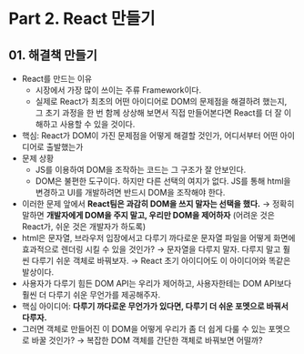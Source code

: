 # Part 2. React 만들기

## 01. 해결책 만들기

- React를 만드는 이유
  - 시장에서 가장 많이 쓰이는 주류 Framework이다.
  - 실제로 React가 최초의 어떤 아이디어로 DOM의 문제점을 해결하려 했는지, 그 초기 과정을 한 번 함께 상상해 보면서 직접 만들어본다면
    React를 더 잘 이해하고 사용할 수 있을 것이다.
- 핵심: React가 DOM이 가진 문제점을 어떻게 해결할 것인가, 어디서부터 어떤 아이디어로 출발했는가
- 문제 상황
  - JS를 이용하여 DOM을 조작하는 코드는 그 구조가 잘 안보인다.
  - DOM은 불편한 도구이다. 하지만 다른 선택의 여지가 없다. JS를 통해 html을 변경하고 UI를 개발하려면 반드시 DOM을 조작해야 한다.
- 이러한 문제 앞에서 **React팀은 과감히 DOM을 쓰지 말자는 선택을 했다.**
  → 정확히 말하면 **개발자에게 DOM을 주지 말고, 우리만 DOM을 제어하자** (어려운 것은 React가, 쉬운 것은 개발자가 하도록)
- html은 문자열, 브라우저 입장에서고 다루기 까다로운 문자열 파일을 어떻게 화면에 효과적으로 렌더링 시킬 수 있을 것인가?
  → 문자열을 다루지 말자. 다루지 말고 훨씬 다루기 쉬운 객체로 바꿔보자.
  → React 초기 아이디어도 이 아이디어와 똑같은 발상이다.
- 사용자가 다루기 힘든 DOM API는 우리가 제어하고, 사용자한테는 DOM API보다 훨씬 더 다루기 쉬운 무언가를 제공해주자.
- 핵심 아이디어: **다루기 까다로운 무언가가 있다면, 다루기 더 쉬운 포멧으로 바꿔서 다루자.**
- 그러면 객체로 만들어진 이 DOM을 어떻게 우리가 좀 더 쉽게 다룰 수 있는 포멧으로 바꿀 것인가?
  → 복잡한 DOM 객체를 간단한 객체로 바꿔보면 어떨까?

<br/>
